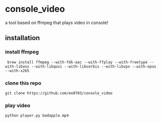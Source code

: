 # console_video
a tool based on ffmpeg that plays video in console!

## installation

### install ffmpeg

     brew install ffmpeg --with-fdk-aac --with-ffplay --with-freetype --with-libass --with-libquvi --with-libvorbis --with-libvpx --with-opus --with-x265

### clone this repo

    git clone https://github.com/ee0703/console_video

### play video

    python player.py badapple.mp4
